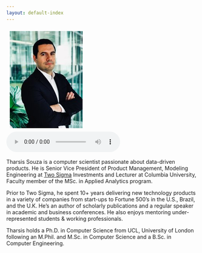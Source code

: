 ```yaml
---
layout: default-index
---
```

<img style="width=305px;height=445px;float:left;padding:9px;"
src="/image/p1.jpeg" alt="profile picture" width="192" height="256">
<audio controls>
  <source src="https://github.com/souzatharsis/podcastfy/raw/refs/heads/main/usage/data/audio/podcast_d3a3660df7d94a5991c905bff141322c.mp3" type="audio/mpeg">
</audio>

Tharsis Souza is a computer scientist passionate about data-driven products. He is Senior Vice President of Product Management, Modeling Engineering at [Two Sigma](https://www.twosigma.com/) Investments and Lecturer at Columbia University, Faculty member of the MSc. in Applied Analytics program.

Prior to Two Sigma, he spent 10+ years delivering new technology products in a variety of companies from start-ups to Fortune 500’s in the U.S., Brazil, and the U.K. He’s an author of scholarly publications and a regular speaker in academic and business conferences. He also enjoys mentoring under-represented students & working professionals.

Tharsis holds a Ph.D. in Computer Science from UCL, University of London following an M.Phil. and M.Sc. in Computer Science and a B.Sc. in Computer Engineering.


